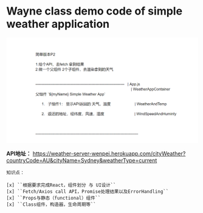 # Wayne class demo code of simple weather application

![screenshot](https://github.com/JavaScriptN0ob/JR13-SimpleWeatherApp/blob/main/src/assets/%E5%BE%AE%E4%BF%A1%E5%9B%BE%E7%89%87_20210523214423.png)

**API地址：** https://weather-server-wenpei.herokuapp.com/cityWeather?countryCode=AU&cityName=Sydney&weatherType=current

    知识点： 
    
    [x] ``根据要求完成React，组件划分 与 UI设计``
    [x] ``Fetch/Axios call API，Promise处理结果以及ErrorHandling``
    [x] ``Props与静态（functional）组件``
    [x] ``Class组件，构造器，生命周期等``
